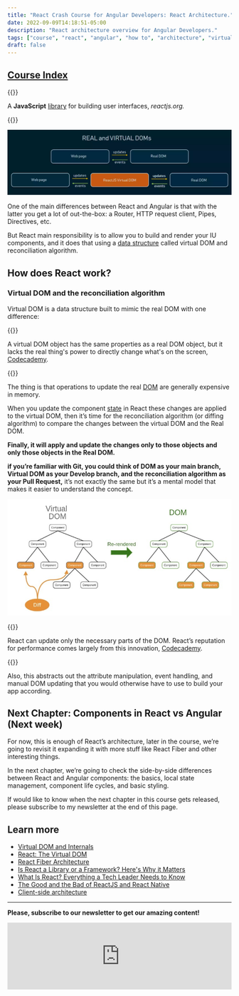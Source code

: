 ```yaml
---
title: "React Crash Course for Angular Developers: React Architecture."
date: 2022-09-09T14:18:51-05:00
description: "React architecture overview for Angular Developers."
tags: ["course", "react", "angular", "how to", "architecture", "virtual dom"]
draft: false
---
```


[Course Index](/posts/react-crash-course-for-angular-developers-index/)
---

{{<lead>}}

A **JavaScript** [library](http://freecodecamp.org/news/is-react-a-library-or-a-framework/) for building user interfaces, _reactjs.org._

{{</lead>}}

![Real vs virtual DOM](Real-vs-Virtual-DOM.png.webp "Real vs virtual DOM, by [altexsoft](https://www.altexsoft.com/blog/engineering/the-good-and-the-bad-of-reactjs-and-react-native/)")

One of the main differences between React and Angular is that with the latter you get a lot of out-the-box: a Router, HTTP request client, Pipes, Directives, etc.

But React main responsibility is to allow you to build and render your IU components, and it does that using a [data structure](https://www.geeksforgeeks.org/data-structures/#:~:text=A%20data%20structure%20is%20a,%2C%20retrieving%2C%20and%20storing%20data.) called virtual DOM and reconciliation algorithm.


## How does React work?


### Virtual DOM and the reconciliation algorithm

Virtual DOM is a data structure built to mimic the real DOM with one difference:

{{<lead>}}

A virtual DOM object has the same properties as a real DOM object, but it lacks the real thing's power to directly change what's on the screen, [Codecademy](https://www.codecademy.com/article/react-virtual-dom)_._

{{</lead>}}

The thing is that operations to update the real [DOM](https://developer.mozilla.org/en-US/docs/Web/API/Document_Object_Model/Introduction) are generally expensive in memory.

When you update the component [state](https://en.wikipedia.org/wiki/State_(computer_science)) in React these changes are applied to the virtual DOM, then it’s time for the reconciliation algorithm (or diffing algorithm) to compare the changes between the virtual DOM and the Real DOM.

**Finally, it will apply and update the changes only to those objects and only those objects in the Real DOM.**

**if you’re familiar with Git, you could think of DOM as your main branch, Virtual DOM as your Develop branch, and the reconciliation algorithm as your Pull Request,** it’s not exactly the same but it’s a mental model that makes it easier to understand the concept.

![Virtual DOM and the reconciliation algorithm](virtual-dom.jpeg "Virtual DOM and the reconciliation algorithm, by [brainhub](https://brainhub.eu/library/what-is-react)")

{{<lead>}}

React can update only the necessary parts of the DOM. React’s reputation for performance comes largely from this innovation, [Codecademy](https://www.codecademy.com/article/react-virtual-dom).

{{</lead>}}

Also, this abstracts out the attribute manipulation, event handling, and manual DOM updating that you would otherwise have to use to build your app according.


## Next Chapter: Components in React vs Angular (Next week)

For now, this is enough of React’s architecture, later in the course, we’re going to revisit it expanding it with more stuff like React Fiber and other interesting things.

In the next chapter, we’re going to check the side-by-side differences between React and Angular components: the basics, local state management, component life cycles, and basic styling.

If would like to know when the next chapter in this course gets released, please subscribe to my newsletter at the end of this page.


## Learn more

* [Virtual DOM and Internals](https://reactjs.org/docs/faq-internals.html)
* [React: The Virtual DOM](https://www.codecademy.com/article/react-virtual-dom)
* [React Fiber Architecture](https://github.com/acdlite/react-fiber-architecture)
* [Is React a Library or a Framework? Here's Why it Matters](https://www.freecodecamp.org/news/is-react-a-library-or-a-framework/)
* [What Is React? Everything a Tech Leader Needs to Know](https://brainhub.eu/library/what-is-react)
* [The Good and the Bad of ReactJS and React Native](https://www.altexsoft.com/blog/engineering/the-good-and-the-bad-of-reactjs-and-react-native/)
* [Client-side architecture](https://twitter.com/apollographql/status/1255907988210057217/photo/1)

---

**Please, subscribe to our newsletter to get our amazing content!** 
<br />
<iframe src="https://embeds.beehiiv.com/a73a7bea-7c89-48e9-bf8d-65554157c3d4?slim=true" data-test-id="beehiiv-embed" frameborder="0" scrolling="no" style="margin: 0; border-radius: 0px !important; background-color: transparent;" width="100%"></iframe>